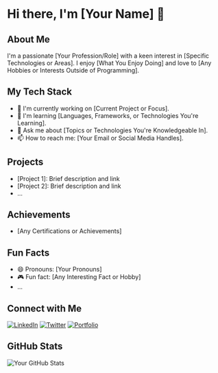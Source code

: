 # Hi there, I'm [Your Name] 👋

## About Me

I'm a passionate [Your Profession/Role] with a keen interest in [Specific Technologies or Areas]. I enjoy [What You Enjoy Doing] and love to [Any Hobbies or Interests Outside of Programming].

## My Tech Stack

- 🔭 I'm currently working on [Current Project or Focus].
- 🌱 I'm learning [Languages, Frameworks, or Technologies You're Learning].
- 💬 Ask me about [Topics or Technologies You're Knowledgeable In].
- 📫 How to reach me: [Your Email or Social Media Handles].

## Projects

- [Project 1]: Brief description and link
- [Project 2]: Brief description and link
- ...

## Achievements

- [Any Certifications or Achievements]

## Fun Facts

- 😄 Pronouns: [Your Pronouns]
- 🎮 Fun fact: [Any Interesting Fact or Hobby]
- ...

## Connect with Me

[![LinkedIn](https://img.shields.io/badge/LinkedIn-Connect-blue)](https://www.linkedin.com/in/your-profile)
[![Twitter](https://img.shields.io/badge/Twitter-Follow-blue)](https://twitter.com/yourhandle)
[![Portfolio](https://img.shields.io/badge/Portfolio-Visit-brightgreen)](https://yourportfolio.com)

## GitHub Stats

![Your GitHub Stats](https://github-readme-stats.vercel.app/api?username=your-username&show_icons=true&hide=contribs,prs&theme=radical)

<!-- Optional: Add more sections as needed -->


